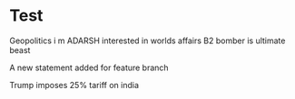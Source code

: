 # Test

Geopolitics
i m ADARSH interested in worlds affairs
B2 bomber is ultimate beast

A new statement added for feature branch

Trump imposes 25% tariff on india

